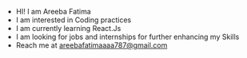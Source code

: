 - HI! I am Areeba Fatima 
- I am interested in Coding practices
- I am currently learning React.Js
- I am looking for jobs and internships for further enhancing my Skills
- Reach me at areebafatimaaaa787@gmail.com
<!---
areebafati/areebafati is a ✨ special ✨ repository because its `README.md` (this file) appears on your GitHub profile.
You can click the Preview link to take a look at your changes.
--->
